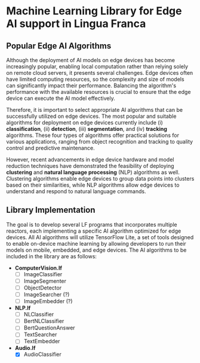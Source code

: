 # Machine Learning Library for Edge AI support in Lingua Franca

## Popular Edge AI Algorithms

Although the deployment of AI models on edge devices has become increasingly popular, enabling local computation rather than relying solely on remote cloud servers, it presents several challenges. Edge devices often have limited computing resources, so the complexity and size of models can significantly impact their performance. Balancing the algorithm's performance with the available resources is crucial to ensure that the edge device can execute the AI model effectively.

Therefore, it is important to select appropriate AI algorithms that can be successfully utilized on edge devices. The most popular and suitable algorithms for deployment on edge devices currently include (i) **classification**, (ii) **detection**, (iii) **segmentation**, and (iv) **tracking** algorithms. These four types of algorithms offer practical solutions for various applications, ranging from object recognition and tracking to quality control and predictive maintenance.

However, recent advancements in edge device hardware and model reduction techniques have demonstrated the feasibility of deploying **clustering** and **natural language processing** (NLP) algorithms as well. Clustering algorithms enable edge devices to group data points into clusters based on their similarities, while NLP algorithms allow edge devices to understand and respond to natural language commands.

## Library Implementation

The goal is to develop several LF programs that incorporates multiple reactors, each implementing a specific AI algorithm optimized for edge devices. All AI algorithms will utilize TensorFlow Lite, a set of tools designed to enable on-device machine learning by allowing developers to run their models on mobile, embedded, and edge devices. The AI algorithms to be included in the library are as follows:

- **ComputerVision.lf**
    - [ ] ImageClassifier
    - [ ] ImageSegmenter
    - [ ] ObjectDetector
    - [ ] ImageSearcher (?)
    - [ ] ImageEmbedder (?)
- **NLP.lf**
    - [ ] NLClassifier
    - [ ] BertNLClassifier
    - [ ] BertQuestionAnswer
    - [ ] TextSearcher
    - [ ] TextEmbedder
- **Audio.lf**
    - [x] AudioClassifier
